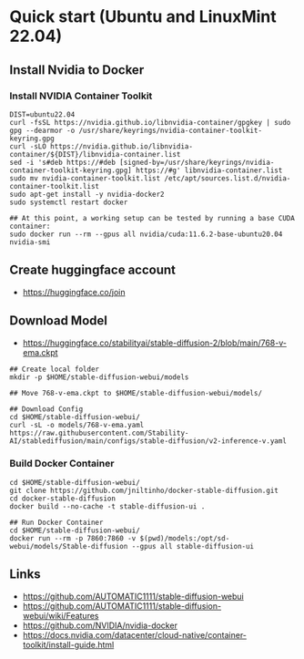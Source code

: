 # Quick start (Ubuntu and LinuxMint 22.04)


## Install Nvidia to Docker

### Install NVIDIA Container Toolkit
```
DIST=ubuntu22.04
curl -fsSL https://nvidia.github.io/libnvidia-container/gpgkey | sudo gpg --dearmor -o /usr/share/keyrings/nvidia-container-toolkit-keyring.gpg
curl -sLO https://nvidia.github.io/libnvidia-container/${DIST}/libnvidia-container.list
sed -i 's#deb https://#deb [signed-by=/usr/share/keyrings/nvidia-container-toolkit-keyring.gpg] https://#g' libnvidia-container.list
sudo mv nvidia-container-toolkit.list /etc/apt/sources.list.d/nvidia-container-toolkit.list
sudo apt-get install -y nvidia-docker2
sudo systemctl restart docker

## At this point, a working setup can be tested by running a base CUDA container:
sudo docker run --rm --gpus all nvidia/cuda:11.6.2-base-ubuntu20.04 nvidia-smi
```

## Create huggingface account
- https://huggingface.co/join

## Download Model
- https://huggingface.co/stabilityai/stable-diffusion-2/blob/main/768-v-ema.ckpt

```
## Create local folder
mkdir -p $HOME/stable-diffusion-webui/models

## Move 768-v-ema.ckpt to $HOME/stable-diffusion-webui/models/

## Download Config
cd $HOME/stable-diffusion-webui/
curl -sL -o models/768-v-ema.yaml https://raw.githubusercontent.com/Stability-AI/stablediffusion/main/configs/stable-diffusion/v2-inference-v.yaml
```

### Build Docker Container
```
cd $HOME/stable-diffusion-webui/
git clone https://github.com/jniltinho/docker-stable-diffusion.git
cd docker-stable-diffusion
docker build --no-cache -t stable-diffusion-ui .

## Run Docker Container
cd $HOME/stable-diffusion-webui/
docker run --rm -p 7860:7860 -v $(pwd)/models:/opt/sd-webui/models/Stable-diffusion --gpus all stable-diffusion-ui
```


## Links
- https://github.com/AUTOMATIC1111/stable-diffusion-webui
- https://github.com/AUTOMATIC1111/stable-diffusion-webui/wiki/Features
- https://github.com/NVIDIA/nvidia-docker
- https://docs.nvidia.com/datacenter/cloud-native/container-toolkit/install-guide.html
